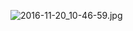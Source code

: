 ![2016-11-20_10-46-59.jpg](https://cdn.uptmr.com/upupmo-article/mac/basic/mac-system-53-multi-screen-setting.png)
